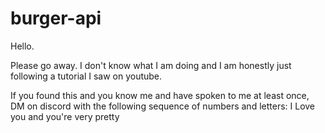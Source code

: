 # burger-api
Hello.

Please go away. I don't know what I am doing and I am honestly just following a tutorial I saw on youtube.

If you found this and you know me and have spoken to me at least once, DM on discord with the following sequence of numbers and letters: I Love you and you're very pretty

